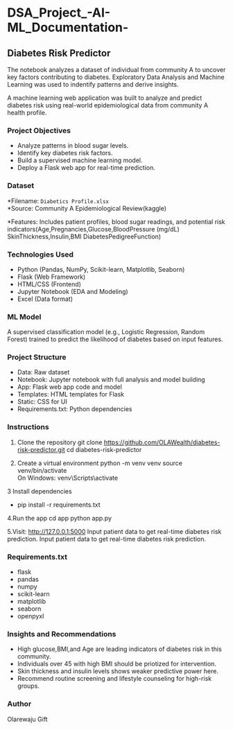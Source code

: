 # DSA_Project_-AI-ML_Documentation-


## Diabetes Risk Predictor

The notebook analyzes a dataset of individual from community A to uncover key factors contributing to diabetes. Exploratory Data Analysis and Machine Learning was used to indentify patterns and derive insights.

A machine learning web application was built to analyze and predict diabetes risk using real-world epidemiological data from community A health profile.



### Project Objectives

- Analyze patterns in blood sugar levels.
- Identify key diabetes risk factors.
- Build a supervised machine learning model.
- Deploy a Flask web app for real-time prediction.



### Dataset

*Filename: `Diabetics Profile.xlsx`  
*Source: Community A Epidemiological Review(kaggle) 

*Features: Includes patient profiles, blood sugar readings, and potential risk indicators(Age,Pregnancies,Glucose,BloodPressure (mg/dL) SkinThickness,Insulin,BMI	DiabetesPedigreeFunction)



### Technologies Used

- Python (Pandas, NumPy, Scikit-learn, Matplotlib, Seaborn)
- Flask (Web Framework)
- HTML/CSS (Frontend)
- Jupyter Notebook (EDA and Modeling)
- Excel (Data format)


### ML Model

A supervised classification model (e.g., Logistic Regression, Random Forest) trained to predict the likelihood of diabetes based on input features.



### Project Structure

- Data: Raw dataset
- Notebook: Jupyter notebook with full analysis and model building
- App: Flask web app code and model
- Templates: HTML templates for Flask
- Static: CSS for UI
- Requirements.txt: Python dependencies



### Instructions

1. Clone the repository
git clone https://github.com/OLAWealth/diabetes-risk-predictor.git
cd diabetes-risk-predictor

2. Create a virtual environment
python -m venv venv
source venv/bin/activate  
On Windows: venv\Scripts\activate

3 Install dependencies
* pip install -r requirements.txt

4.Run the app
  cd app
python app.py

5.Visit: http://127.0.0.1:5000
Input patient data to get real-time diabetes risk prediction.
Input patient data to get real-time diabetes risk prediction.


### Requirements.txt

* flask
* pandas
* numpy
* scikit-learn
* matplotlib
* seaborn
* openpyxl


### Insights and Recommendations 
* High glucose,BMI,and Age are leading indicators of diabetes risk in this community.
* Individuals over 45 with high BMI should be priotized for intervention.
* Skin thickness and insulin levels shows weaker predictive power here.
* Recommend routine screening and lifestyle counseling for high-risk groups.

  
### Author
 Olarewaju Gift 
